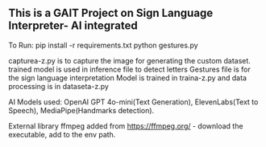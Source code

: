 ## This is a GAIT Project on Sign Language Interpreter- AI integrated
To Run:
pip install -r requirements.txt
python gestures.py

capturea-z.py is to capture the image for generating the custom dataset.
trained model is used in inference file to detect letters
Gestures file is for the sign language interpretation
Model is trained in traina-z.py and data processing is in dataseta-z.py


AI Models used:
OpenAI GPT 4o-mini(Text Generation), ElevenLabs(Text to Speech), MediaPipe(Handmarks detection).


External library ffmpeg added from https://ffmpeg.org/ - download the executable, add to the env path.
